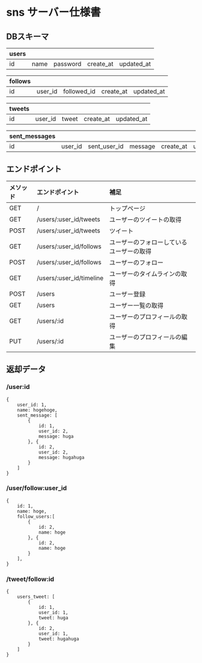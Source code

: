 # sns サーバー仕様書

## DBスキーマ
| users |      |          |           |            |
| :---- | :--- | :------- | :-------- | :--------- |
| id    | name | password | create_at | updated_at |

| follows |         |             |           |            |
| :------ | :------ | :---------- | :-------- | :--------- |
| id      | user_id | followed_id | create_at | updated_at |

| tweets |         |       |           |            |
| :----- | :------ | :---- | :-------- | :--------- |
| id     | user_id | tweet | create_at | updated_at |

| sent_messages |         |              |         |           |            |
| :------------ | :------ | :----------- | :------ | :-------- | :--------- |
| id            | user_id | sent_user_id | message | create_at | updated_at |

## エンドポイント
 | メソッド | エンドポイント           | 補足                                     |
 | :------- | :----------------------- | :--------------------------------------- |
 | GET      | /                        | トップページ                             |
 | GET      | /users/:user_id/tweets   | ユーザーのツイートの取得                 |
 | POST     | /users/:user_id/tweets   | ツイート                                 |
 | GET      | /users/:user_id/follows  | ユーザーのフォローしているユーザーの取得 |
 | POST     | /users/:user_id/follows  | ユーザーのフォロー                       |
 | GET      | /users/:user_id/timeline | ユーザーのタイムラインの取得             |
 | POST     | /users                   | ユーザー登録                             |
 | GET      | /users                   | ユーザー一覧の取得                       |
 | GET      | /users/:id               | ユーザーのプロフィールの取得             |
 | PUT      | /users/:id               | ユーザーのプロフィールの編集             |
 
 

 ## 返却データ
### /user:id
```
{
    user_id: 1,
    name: hogehoge,
    sent_message: [
        {
            id: 1,
            user_id: 2,
            message: huga
        }, {
            id: 2,
            user_id: 2,
            message: hugahuga
        }
    ]
}
```

### /user/follow:user_id
```
{
    id: 1,
    name: hoge,
    follow_users:[
        {
            id: 2,
            name: hoge
        }, {
            id: 2,
            name: hoge
        }
    ],
}
```

### /tweet/follow:id
```
{
    users_tweet: [
        {
            id: 1,
            user_id: 1,
            tweet: huga
        }, {
            id: 2,
            user_id: 1,
            tweet: hugahuga
        }
    ]
}
```

### 